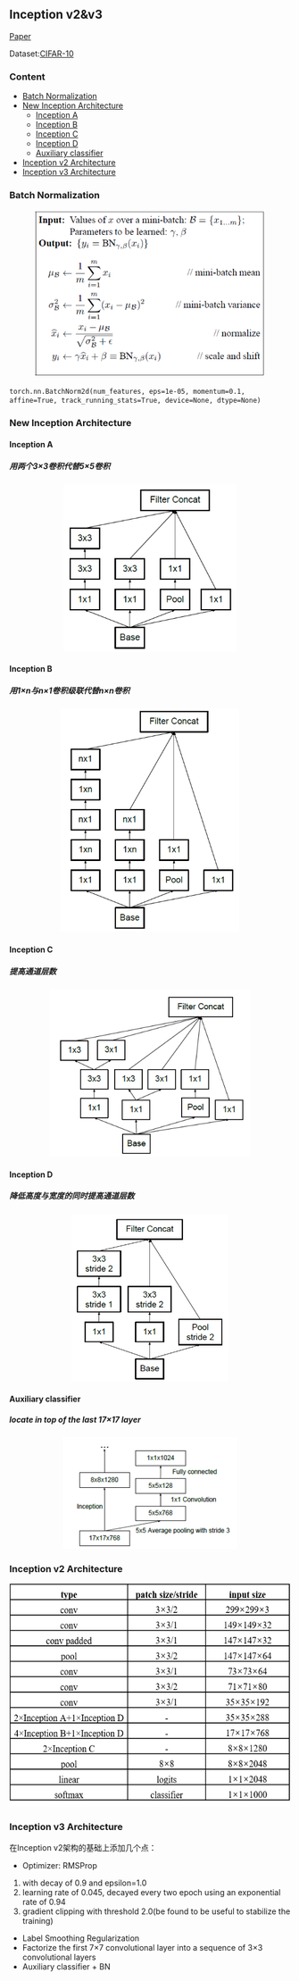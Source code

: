 ## Inception v2&v3  
[Paper](https://arxiv.org/pdf/1512.00567v3.pdf)

Dataset:[CIFAR-10](http://www.cs.toronto.edu/~kriz/cifar.html)  

### Content
- [Batch Normalization](#batch-normalization)
- [New Inception Architecture](#new-inception-architecture)
  * [Inception A](#inception-a)
  * [Inception B](#inception-b)
  * [Inception C](#inception-c)
  * [Inception D](#inception-d)
  * [Auxiliary classifier](#auxiliary-classifier)
- [Inception v2 Architecture](#inception-v2-architecture)
- [Inception v3 Architecture](#inception-v3-architecture)

### Batch Normalization
<div align='center'>
  <img src='https://github.com/Luxlios/Figure/blob/main/CNN/bn.png' height='300'>
</div>

```
torch.nn.BatchNorm2d(num_features, eps=1e-05, momentum=0.1, affine=True, track_running_stats=True, device=None, dtype=None)
```

### New Inception Architecture
#### Inception A 
##### 用两个3×3卷积代替5×5卷积
<div align='center'>
  <img src='https://github.com/Luxlios/Figure/blob/main/CNN/inception_a.png' height='300'>
</div>

#### Inception B
##### 用1×n与n×1卷积级联代替n×n卷积
<div align='center'>
  <img src='https://github.com/Luxlios/Figure/blob/main/CNN/inception_b.png' height='400'>
</div>

#### Inception C
##### 提高通道层数
<div align='center'>
  <img src='https://github.com/Luxlios/Figure/blob/main/CNN/inception_c.png' height='300'>
</div>

#### Inception D
##### 降低高度与宽度的同时提高通道层数
<div align='center'>
  <img src='https://github.com/Luxlios/Figure/blob/main/CNN/inception_d.png' height='300'>
</div>

#### Auxiliary classifier
##### locate in top of the last 17×17 layer
<div align='center'>
  <img src='https://github.com/Luxlios/Figure/blob/main/CNN/auxiliary_classifier.png' height='200'>
</div>

### Inception v2 Architecture
<div align='center'>
  <img src='https://github.com/Luxlios/Figure/blob/main/CNN/Inception_v2.png' height='400'>
</div>

### Inception v3 Architecture
在Inception v2架构的基础上添加几个点：  
- Optimizer: RMSProp
1. with decay of 0.9 and epsilon=1.0  
2. learning rate of 0.045, decayed every two epoch using an exponential rate of 0.94  
3. gradient clipping with threshold 2.0(be found to be useful to stabilize the training)  
- Label Smoothing Regularization
- Factorize the first 7×7 convolutional layer into a sequence of 3×3 convolutional layers
- Auxiliary classifier + BN
